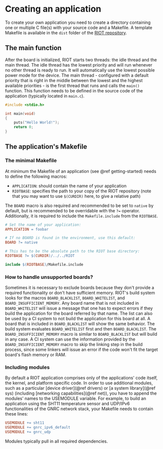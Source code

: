 Creating an application
=======================

To create your own application you need to create a directory containing one or
multiple C file(s) with your source code and a Makefile. A template Makefile is
available in the `dist` folder of the
[RIOT repository](https://github.com/RIOT-OS/RIOT).

The main function
-----------------
After the board is initialized, RIOT starts two threads: the idle thread and
the main thread. The idle thread has the lowest priority and will run whenever
no other thread is ready to run. It will automatically use the lowest possible
power mode for the device. The main thread - configured with a default priority
that is right in the middle between the lowest and the highest available
priorities - is the first thread that runs and calls the `main()` function.
This function needs to be defined in the source code of the application
(typically located in `main.c`).

~~~~~~~~~~~~~~~~~~~~~~~~~~~~~c
#include <stdio.h>

int main(void)
{
    puts("Hello World!");
    return 0;
}
~~~~~~~~~~~~~~~~~~~~~~~~~~~~~

The application's Makefile
--------------------------
### The minimal Makefile
At minimum the Makefile of an application (see @ref getting-started) needs to
define the following macros:
 * `APPLICATION`: should contain the name of your application
 * `RIOTBASE`: specifies the path to your copy of the RIOT repository (note
   that you may want to use `$(CURDIR)` here, to give a relative path)

The `BOARD` macro is also required and recommended to be set to `native` by
default, but is recommended to be overridable with the `?=` operator.
Additionally, it is required to include the `Makefile.include` from the
`RIOTBASE`.

~~~~~~~~~~~~~~~~~~~~~~~~~~~ makefile
# Set the name of your application:
APPLICATION = foobar

# If no BOARD is found in the environment, use this default:
BOARD ?= native

# This has to be the absolute path to the RIOT base directory:
RIOTBASE ?= $(CURDIR)/../../RIOT

include $(RIOTBASE)/Makefile.include
~~~~~~~~~~~~~~~~~~~~~~~~~~~

### How to handle unsupported boards?
Sometimes it is necessary to exclude boards because they don't provide a
required functionality or don't have sufficient memory. RIOT's build system
looks for the macros `BOARD_BLACKLIST`, `BOARD_WHITELIST`, and
`BOARD_INSUFFICIENT_MEMORY`. Any board name that is not included in
`BOARD_WHITELIST` will issue a message that one has to expect errors if they
build the application for the board referred by that name. The list can also be
used by a CI system to not build the application for this board at all. A board
that is included in `BOARD_BLACKLIST` will show the same behavior. The build
system evaluates `BOARD_WHITELIST` first and then `BOARD_BLACKLIST`. The
`BOARD_INSUFFICIENT_MEMORY` macro is similar to `BOARD_BLACKLIST` but will
build in any case. A CI system can use the information provided by the
`BOARD_INSUFFICIENT_MEMORY` macro to skip the linking step in the build
process, since some linkers will issue an error if the code won't fit the
target board's flash memory or RAM.

### Including modules
By default a RIOT application comprises only of the applications' code itself,
the kernel, and platform specific code. In order to use additional modules,
such as a particular [device driver](@ref drivers) or [a system library](@ref sys)
(including [networking capabilities](@ref net)), you have to append the modules'
names to the USEMODULE variable. For example, to build an application using the
SHT11 temperature sensor and UDP/IPv6 functionalities of the GNRC network stack,
your Makefile needs to contain these lines:

~~~~~~~~~~~~~~~~~~~~~~~~~~~ makefile
USEMODULE += sht11
USEMODULE += gnrc_ipv6_default
USEMODULE += gnrc_udp
~~~~~~~~~~~~~~~~~~~~~~~~~~~

Modules typically pull in all required dependencies.
